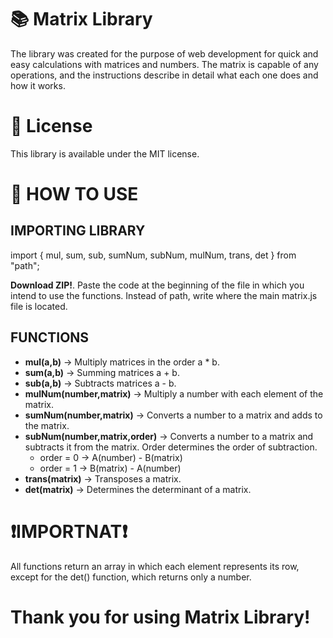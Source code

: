 # 📚 Matrix Library

The library was created for the purpose of web development for quick and easy calculations with matrices and numbers. The matrix is ​​capable of any operations, and the instructions describe in detail what each one does and how it works.

# 📄 License

This library is available under the MIT license.

# 📖 HOW TO USE

## IMPORTING LIBRARY

import { mul, sum, sub, sumNum, subNum, mulNum, trans, det } from "path";

**Download ZIP!**. Paste the code at the beginning of the file in which you intend to use the functions. Instead of path, write where the main matrix.js file is located.

## FUNCTIONS

- **mul(a,b)** -> Multiply matrices in the order a * b.
- **sum(a,b)** -> Summing matrices a + b.
- **sub(a,b)** -> Subtracts matrices a - b.
- **mulNum(number,matrix)** -> Multiply a number with each element of the matrix.
- **sumNum(number,matrix)** -> Converts a number to a matrix and adds to the matrix.
- **subNum(number,matrix,order)** -> Converts a number to a matrix and subtracts it from the matrix. Order determines the order of subtraction.
  - order = 0 -> A(number) - B(matrix)
  - order = 1 -> B(matrix) - A(number)
- **trans(matrix)** -> Transposes a matrix.
- **det(matrix)** -> Determines the determinant of a matrix.

# ❗**IMPORTNAT**❗

All functions return an array in which each element represents its row, except for the det() function, which returns only a number.

# Thank you for using Matrix Library!
